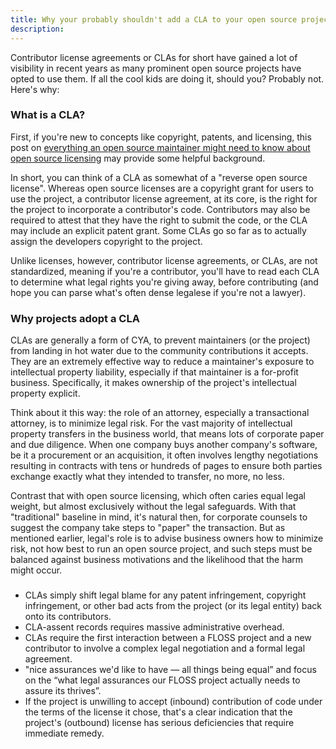 ```yaml
---
title: Why your probably shouldn't add a CLA to your open source project
description:
---
```


Contributor license agreements or CLAs for short have gained a lot of visibility in recent years as many prominent open source projects have opted to use them. If all the cool kids are doing it, should you? Probably not. Here's why:


### What is a CLA?

First, if you're new to concepts like copyright, patents, and licensing, this post on [everything an open source maintainer might need to know about open source licensing](https://ben.balter.com/2017/11/28/everything-an-open-source-maintainer-might-need-to-know-about-open-source-licensing/) may provide some helpful background.

In short, you can think of a CLA as somewhat of a "reverse open source license". Whereas open source licenses are a copyright grant for users to use the project, a contributor license agreement, at its core, is the right for the project to incorporate a contributor's code. Contributors may also be required to attest that they have the right to submit the code, or the CLA may include an explicit patent grant. Some CLAs go so far as to actually assign the developers copyright to the project.

Unlike licenses, however, contributor license agreements, or CLAs, are not standardized, meaning if you're a contributor, you'll have to read each CLA to determine what legal rights you're giving away, before contributing (and hope you can parse what's often dense legalese if you're not a lawyer).

### Why projects adopt a CLA

CLAs are generally a form of CYA, to prevent maintainers (or the project) from landing in hot water due to the community contributions it accepts. They are an extremely effective way to reduce a maintainer's exposure to intellectual property liability, especially if that maintainer is a for-profit business. Specifically, it makes ownership of the project's intellectual property explicit.

Think about it this way: the role of an attorney, especially a transactional attorney, is to minimize legal risk. For the vast majority of intellectual property transfers in the business world, that means lots of corporate paper and due diligence. When one company buys another company's software, be it a procurement or an acquisition, it often involves lengthy negotiations resulting in contracts with tens or hundreds of pages to ensure both parties exchange exactly what they intended to transfer, no more, no less.

Contrast that with open source licensing, which often caries equal legal weight, but almost exclusively without the legal safeguards. With that "traditional" baseline in mind, it's natural then, for corporate counsels to suggest the company take steps to "paper" the transaction. But as mentioned earlier, legal's role is to advise business owners how to minimize risk, not how best to run an open source project, and such steps must be balanced against business motivations and the likelihood that the harm might occur.

### 

*  CLAs simply shift legal blame for any patent infringement, copyright infringement, or other bad acts from the project (or its legal entity) back onto its contributors.
* CLA-assent records requires massive administrative overhead.
* CLAs require the first interaction between a FLOSS project and a new contributor to involve a complex legal negotiation and a formal legal agreement.
* "nice assurances we'd like to have — all things being equal” and focus on the “what legal assurances our FLOSS project actually needs to assure its thrives”.
*  If the project is unwilling to accept (inbound) contribution of code under the terms of the license it chose, that's a clear indication that the project's (outbound) license has serious deficiencies that require immediate remedy.
